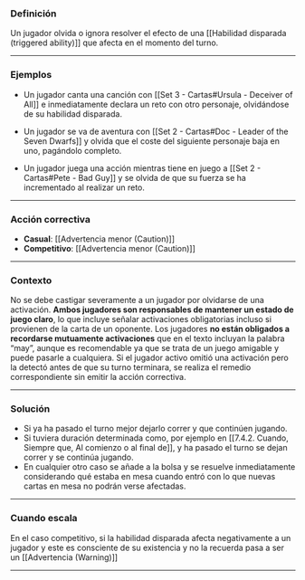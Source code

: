 ### Definición
Un jugador olvida o ignora resolver el efecto de una [[Habilidad disparada (triggered ability)]] que afecta en el momento del turno.  

---

### Ejemplos

- Un jugador canta una canción con [[Set 3 - Cartas#Ursula - Deceiver of All]] e inmediatamente declara un reto con otro personaje, olvidándose de su habilidad disparada.  
  
- Un jugador se va de aventura con [[Set 2 - Cartas#Doc - Leader of the Seven Dwarfs]] y olvida que el coste del siguiente personaje baja en uno, pagándolo completo.  
    
 - Un jugador juega una acción mientras tiene en juego a [[Set 2 - Cartas#Pete - Bad Guy]] y se olvida de que su fuerza se ha incrementado al realizar un reto.  

---

### Acción correctiva
- **Casual**: [[Advertencia menor (Caution)]]
- **Competitivo**: [[Advertencia menor (Caution)]]

---

### Contexto
No se debe castigar severamente a un jugador por olvidarse de una activación. **Ambos jugadores son responsables de mantener un estado de juego claro**, lo que incluye señalar activaciones obligatorias incluso si provienen de la carta de un oponente.
Los jugadores **no están obligados a recordarse mutuamente activaciones** que en el texto incluyan la palabra “may”, aunque es recomendable ya que se trata de un juego amigable y puede pasarle a cualquiera.
Si el jugador activo omitió una activación pero la detectó antes de que su turno terminara, se realiza el remedio correspondiente sin emitir la acción correctiva.  

---

### Solución

- Si ya ha pasado el turno mejor dejarlo correr y que continúen jugando.
- Si tuviera duración determinada como, por ejemplo en [[7.4.2. Cuando, Siempre que, Al comienzo o al final de]], y ha pasado el turno se dejan correr y se continúa jugando.
- En cualquier otro caso se añade a la bolsa y se resuelve inmediatamente considerando qué estaba en mesa cuando entró con lo que nuevas cartas en mesa no podrán verse afectadas.

---
### Cuando escala
En el caso competitivo, si la habilidad disparada afecta negativamente a un jugador y este es consciente de su existencia y no la recuerda pasa a ser un [[Advertencia (Warning)]]

---